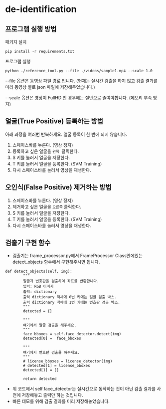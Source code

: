 # de-identification

## 프로그램 실행 방법
패키지 설치
```
pip install -r requirements.txt
```
프로그램 실행 
```
python ./reference_tool.py --file ./videos/sample1.mp4 --scale 1.0
```
--file 옵션은 동영상 파일 경로 입니다. (현재는 실시간 검출을 하지 않고 검출 결과를 미리 동영상 별로 json 파일에 저장해두었습니다.)

--scale 옵션은 영상이 FullHD 인 경우에는 절반으로 줄여야합니다. (메모리 부족 방지)

## 얼굴(True Positive) 등록하는 방법
아래 과정을 여러번 반복하세요.
얼굴 등록이 한 번에 되지 않습니다.

1. 스페이스바를 누른다. (영상 정지)
2. 등록하고 싶은 얼굴을 `왼쪽 `클릭한다.
3. S 키를 눌러서 얼굴을 저장한다.
4. T 키를 눌러서 얼굴을 등록한다. (SVM Training)
5. 다시 스페이스바를 눌러서 영상을 재생한다.


## 오인식(False Positive) 제거하는 방법

1. 스페이스바를 누른다. (영상 정지)
2. 제거하고 싶은 얼굴을 `오른쪽` 클릭한다.
3. S 키를 눌러서 얼굴을 저장한다.
4. T 키를 눌러서 얼굴을 등록한다. (SVM Training)
5. 다시 스페이스바를 눌러서 영상을 재생한다.


## 검출기 구현 함수
- 검출기는 frame_processor.py에서 FrameProcessor Class안에있는 detect_objects 함수에서 구현해주시면 됩니다.
```
def detect_objects(self, img):
        """
        얼굴과 번호판을 검출하여 좌표를 반환합니다.
        입력: RGB 이미지
        출력: dictionary
        출력 dictionary 객체에 0번 키에는 얼굴 검출 박스.
        출력 dictionary 객체에 1번 키에는 번호판 검출 박스.
        """
        detected = {}

        """
        여기에서 얼굴 검출을 해주세요.
        """
        face_bboxes = self.face_detector.detect(img)
        detected[0] =  face_bboxes

        """
        여기에서 번호판 검출을 해주세요.
        """
        # license_bboxes = license_detector(img)
        # detected[1] = license_bboxes
        detected[1] = []

        return detected
```

- 위 코드에서 self.face_detector는 실시간으로 동작하는 것이 아닌 검출 결과를 사전에 저장해놓고 출력만 하는 것입니다.
- 빠른 데모를 위해 검출 결과를 미리 저장해놓았습니다.
